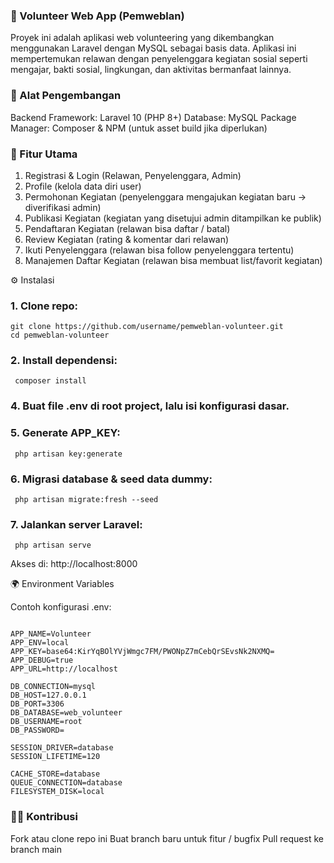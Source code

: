 ### 🌟 Volunteer Web App (Pemweblan)

Proyek ini adalah aplikasi web volunteering yang dikembangkan menggunakan Laravel dengan MySQL sebagai basis data.
Aplikasi ini mempertemukan relawan dengan penyelenggara kegiatan sosial seperti mengajar, bakti sosial, lingkungan, dan aktivitas bermanfaat lainnya.

### 🔧 Alat Pengembangan
Backend Framework: Laravel 10 (PHP 8+)
Database: MySQL
Package Manager: Composer & NPM (untuk asset build jika diperlukan)

### 🚀 Fitur Utama
1. Registrasi & Login (Relawan, Penyelenggara, Admin)
2. Profile (kelola data diri user)
3. Permohonan Kegiatan (penyelenggara mengajukan kegiatan baru → diverifikasi admin)
4. Publikasi Kegiatan (kegiatan yang disetujui admin ditampilkan ke publik)
5. Pendaftaran Kegiatan (relawan bisa daftar / batal)
6. Review Kegiatan (rating & komentar dari relawan)
7. Ikuti Penyelenggara (relawan bisa follow penyelenggara tertentu)
8. Manajemen Daftar Kegiatan (relawan bisa membuat list/favorit kegiatan)

⚙️ Instalasi

### 1. Clone repo:
    git clone https://github.com/username/pemweblan-volunteer.git
    cd pemweblan-volunteer


### 2. Install dependensi:
   ````
    composer install
   ````

### 4. Buat file .env di root project, lalu isi konfigurasi dasar.

### 5. Generate APP_KEY:
   ````
    php artisan key:generate
   ````
### 6. Migrasi database & seed data dummy:
   ````
    php artisan migrate:fresh --seed
   ````
### 7. Jalankan server Laravel:
   ````
    php artisan serve
   ````
Akses di: http://localhost:8000

🌍 Environment Variables

Contoh konfigurasi .env:
````

APP_NAME=Volunteer
APP_ENV=local
APP_KEY=base64:KirYqBOlYVjWmgc7FM/PWONpZ7mCebQrSEvsNk2NXMQ=
APP_DEBUG=true
APP_URL=http://localhost

DB_CONNECTION=mysql
DB_HOST=127.0.0.1
DB_PORT=3306
DB_DATABASE=web_volunteer
DB_USERNAME=root
DB_PASSWORD=

SESSION_DRIVER=database
SESSION_LIFETIME=120

CACHE_STORE=database
QUEUE_CONNECTION=database
FILESYSTEM_DISK=local
````
### 👨‍💻 Kontribusi
Fork atau clone repo ini
Buat branch baru untuk fitur / bugfix
Pull request ke branch main
